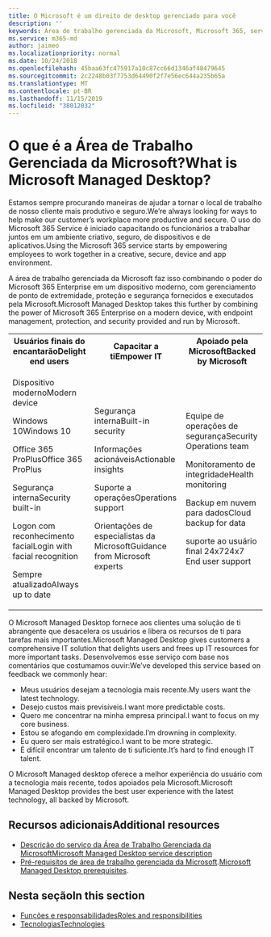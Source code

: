 ```yaml
---
title: O Microsoft é um direito de desktop gerenciado para você
description: ''
keywords: Área de trabalho gerenciada da Microsoft, Microsoft 365, serviço, documentação
ms.service: m365-md
author: jaimeo
ms.localizationpriority: normal
ms.date: 10/24/2018
ms.openlocfilehash: 45baa63fc475917a10c87cc66d1346af48479645
ms.sourcegitcommit: 2c2248b03f7753d64490f2f7e56ec644a235b65a
ms.translationtype: MT
ms.contentlocale: pt-BR
ms.lasthandoff: 11/15/2019
ms.locfileid: "38012032"
---
```

# <a name="what-is-microsoft-managed-desktop"></a><span data-ttu-id="13763-103">O que é a Área de Trabalho Gerenciada da Microsoft?</span><span class="sxs-lookup"><span data-stu-id="13763-103">What is Microsoft Managed Desktop?</span></span>

<!--from Overview-->

<span data-ttu-id="13763-104">Estamos sempre procurando maneiras de ajudar a tornar o local de trabalho de nosso cliente mais produtivo e seguro.</span><span class="sxs-lookup"><span data-stu-id="13763-104">We’re always looking for ways to help make our customer’s workplace more productive and secure.</span></span> <span data-ttu-id="13763-105">O uso do Microsoft 365 Service é iniciado capacitando os funcionários a trabalhar juntos em um ambiente criativo, seguro, de dispositivos e de aplicativos.</span><span class="sxs-lookup"><span data-stu-id="13763-105">Using the Microsoft 365 service starts by empowering employees to work together in a creative, secure, device and app environment.</span></span>

<span data-ttu-id="13763-106">A área de trabalho gerenciada da Microsoft faz isso combinando o poder do Microsoft 365 Enterprise em um dispositivo moderno, com gerenciamento de ponto de extremidade, proteção e segurança fornecidos e executados pela Microsoft.</span><span class="sxs-lookup"><span data-stu-id="13763-106">Microsoft Managed Desktop takes this further by combining the power of Microsoft 365 Enterprise on a modern device, with endpoint management, protection, and security provided and run by Microsoft.</span></span>


<table>
<tr><th><span data-ttu-id="13763-107">Usuários finais do encantarão</span><span class="sxs-lookup"><span data-stu-id="13763-107">Delight end users</span></span></th><th><span data-ttu-id="13763-108">Capacitar a ti</span><span class="sxs-lookup"><span data-stu-id="13763-108">Empower IT</span></span></th><th><span data-ttu-id="13763-109">Apoiado pela Microsoft</span><span class="sxs-lookup"><span data-stu-id="13763-109">Backed by Microsoft</span></span></th></tr>
<tr><td><p><span data-ttu-id="13763-110">Dispositivo moderno</span><span class="sxs-lookup"><span data-stu-id="13763-110">Modern device</span></span></p><p><span data-ttu-id="13763-111">Windows 10</span><span class="sxs-lookup"><span data-stu-id="13763-111">Windows 10</span></span></p><p><span data-ttu-id="13763-112">Office 365 ProPlus</span><span class="sxs-lookup"><span data-stu-id="13763-112">Office 365 ProPlus</span></span></p><p><span data-ttu-id="13763-113">Segurança interna</span><span class="sxs-lookup"><span data-stu-id="13763-113">Security built-in</span></span></p><p><span data-ttu-id="13763-114">Logon com reconhecimento facial</span><span class="sxs-lookup"><span data-stu-id="13763-114">Login with facial recognition</span></span></p><p><span data-ttu-id="13763-115">Sempre atualizado</span><span class="sxs-lookup"><span data-stu-id="13763-115">Always up to date</span></span></p></td><td><p><span data-ttu-id="13763-116">Segurança interna</span><span class="sxs-lookup"><span data-stu-id="13763-116">Built-in security</span></span></p><p><span data-ttu-id="13763-117">Informações acionáveis</span><span class="sxs-lookup"><span data-stu-id="13763-117">Actionable insights</span></span></p><p><span data-ttu-id="13763-118">Suporte a operações</span><span class="sxs-lookup"><span data-stu-id="13763-118">Operations support</span></span></p><p><span data-ttu-id="13763-119">Orientações de especialistas da Microsoft</span><span class="sxs-lookup"><span data-stu-id="13763-119">Guidance from Microsoft experts</span></span></p></td><td><p><span data-ttu-id="13763-120">Equipe de operações de segurança</span><span class="sxs-lookup"><span data-stu-id="13763-120">Security Operations team</span></span></p><p><span data-ttu-id="13763-121">Monitoramento de integridade</span><span class="sxs-lookup"><span data-stu-id="13763-121">Health monitoring</span></span></p><p><span data-ttu-id="13763-122">Backup em nuvem para dados</span><span class="sxs-lookup"><span data-stu-id="13763-122">Cloud backup for data</span></span></p><p><span data-ttu-id="13763-123">suporte ao usuário final 24x7</span><span class="sxs-lookup"><span data-stu-id="13763-123">24x7 End user support</span></span></p></td></tr>
</table>

<span data-ttu-id="13763-124">O Microsoft Managed Desktop fornece aos clientes uma solução de ti abrangente que desacelera os usuários e libera os recursos de ti para tarefas mais importantes.</span><span class="sxs-lookup"><span data-stu-id="13763-124">Microsoft Managed Desktop gives customers a comprehensive IT solution that delights users and frees up IT resources for more important tasks.</span></span> <span data-ttu-id="13763-125">Desenvolvemos esse serviço com base nos comentários que costumamos ouvir:</span><span class="sxs-lookup"><span data-stu-id="13763-125">We’ve developed this service based on feedback we commonly hear:</span></span>
- <span data-ttu-id="13763-126">Meus usuários desejam a tecnologia mais recente.</span><span class="sxs-lookup"><span data-stu-id="13763-126">My users want the latest technology.</span></span>
- <span data-ttu-id="13763-127">Desejo custos mais previsíveis.</span><span class="sxs-lookup"><span data-stu-id="13763-127">I want more predictable costs.</span></span>
- <span data-ttu-id="13763-128">Quero me concentrar na minha empresa principal.</span><span class="sxs-lookup"><span data-stu-id="13763-128">I want to focus on my core business.</span></span> 
- <span data-ttu-id="13763-129">Estou se afogando em complexidade.</span><span class="sxs-lookup"><span data-stu-id="13763-129">I’m drowning in complexity.</span></span> 
- <span data-ttu-id="13763-130">Eu quero ser mais estratégico.</span><span class="sxs-lookup"><span data-stu-id="13763-130">I want to be more strategic.</span></span> 
- <span data-ttu-id="13763-131">É difícil encontrar um talento de ti suficiente.</span><span class="sxs-lookup"><span data-stu-id="13763-131">It’s hard to find enough IT talent.</span></span>  

<span data-ttu-id="13763-132">O Microsoft Managed desktop oferece a melhor experiência do usuário com a tecnologia mais recente, todos apoiados pela Microsoft.</span><span class="sxs-lookup"><span data-stu-id="13763-132">Microsoft Managed Desktop provides the best user experience with the latest technology, all backed by Microsoft.</span></span> 

## <a name="additional-resources"></a><span data-ttu-id="13763-133">Recursos adicionais</span><span class="sxs-lookup"><span data-stu-id="13763-133">Additional resources</span></span>
- [<span data-ttu-id="13763-134">Descrição do serviço da Área de Trabalho Gerenciada da Microsoft</span><span class="sxs-lookup"><span data-stu-id="13763-134">Microsoft Managed Desktop service description</span></span>](../service-description/index.md)
- <span data-ttu-id="13763-135">[Pré-requisitos de área de trabalho gerenciada da Microsoft](../get-ready/prerequisites.md).</span><span class="sxs-lookup"><span data-stu-id="13763-135">[Microsoft Managed Desktop prerequisites](../get-ready/prerequisites.md).</span></span>

<!--When you enroll in Microsoft Managed Desktop, Microsoft provides you with devices that are configured to join your Azure Active Directory tenant. Windows 10, Office 365, and some apps and features associated with [Microsoft 365 Enterprise E5](https://www.microsoft.com/microsoft-365/compare-all-microsoft-365-plans) are installed (by Microsoft) on your devices. When your employees who are using these devices need help, they contact Microsoft Managed Desktop support (provided by Microsoft) through a custom chat app.--> 

<!--With Microsoft Managed Desktop, you get **software as a service** (Microsoft 365 E5), **Device as a service** (Microsoft Surface devices ready to use), and **IT support as a service** (Help desk and more).--> 
 
## <a name="in-this-section"></a><span data-ttu-id="13763-136">Nesta seção</span><span class="sxs-lookup"><span data-stu-id="13763-136">In this section</span></span>
- [<span data-ttu-id="13763-137">Funções e responsabilidades</span><span class="sxs-lookup"><span data-stu-id="13763-137">Roles and responsibilities</span></span>](roles-and-responsibilities.md)
- [<span data-ttu-id="13763-138">Tecnologias</span><span class="sxs-lookup"><span data-stu-id="13763-138">Technologies</span></span>](technologies.md)
